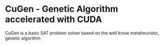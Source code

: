 # CuGen - Genetic Algorithm accelerated with CUDA

CuGen is a basic SAT problem solver based on the well know metaheuristic, genetic algorithm
